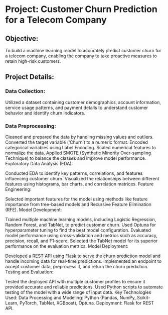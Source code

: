 # Project: Customer Churn Prediction for a Telecom Company
## Objective:
To build a machine learning model to accurately predict customer churn for a telecom company, enabling the company to take proactive measures to retain high-risk customers.

## Project Details:
### Data Collection:

Utilized a dataset containing customer demographics, account information, service usage patterns, and payment details to understand customer behavior and identify churn indicators.
### Data Preprocessing:

Cleaned and prepared the data by handling missing values and outliers.
Converted the target variable (‘Churn’) to a numeric format.
Encoded categorical variables using Label Encoding.
Scaled numerical features to normalize the data.
Applied SMOTE (Synthetic Minority Over-sampling Technique) to balance the classes and improve model performance.
Exploratory Data Analysis (EDA):

Conducted EDA to identify key patterns, correlations, and features influencing customer churn.
Visualized the relationships between different features using histograms, bar charts, and correlation matrices.
Feature Engineering:

Selected important features for the model using methods like feature importance from tree-based models and Recursive Feature Elimination (RFE).
Model Development:

Trained multiple machine learning models, including Logistic Regression, Random Forest, and TabNet, to predict customer churn.
Used Optuna for hyperparameter tuning to find the best model configuration.
Evaluated model performance using cross-validation and metrics such as accuracy, precision, recall, and F1-score.
Selected the TabNet model for its superior performance on the evaluation metrics.
Model Deployment:

Developed a REST API using Flask to serve the churn prediction model and handle incoming data for real-time predictions.
Implemented an endpoint to accept customer data, preprocess it, and return the churn prediction.
Testing and Evaluation:

Tested the deployed API with multiple customer profiles to ensure it provided accurate and reliable predictions.
Used Python scripts to automate testing of the model with a wide range of input data.
Key Technologies Used:
Data Processing and Modeling: Python (Pandas, NumPy, Scikit-Learn, PyTorch, TabNet, XGBoost), Optuna.
Deployment: Flask for REST API.
